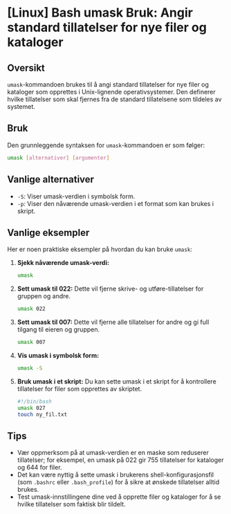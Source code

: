 # [Linux] Bash umask Bruk: Angir standard tillatelser for nye filer og kataloger

## Oversikt
`umask`-kommandoen brukes til å angi standard tillatelser for nye filer og kataloger som opprettes i Unix-lignende operativsystemer. Den definerer hvilke tillatelser som skal fjernes fra de standard tillatelsene som tildeles av systemet.

## Bruk
Den grunnleggende syntaksen for `umask`-kommandoen er som følger:

```bash
umask [alternativer] [argumenter]
```

## Vanlige alternativer
- `-S`: Viser umask-verdien i symbolsk form.
- `-p`: Viser den nåværende umask-verdien i et format som kan brukes i skript.

## Vanlige eksempler
Her er noen praktiske eksempler på hvordan du kan bruke `umask`:

1. **Sjekk nåværende umask-verdi:**
   ```bash
   umask
   ```

2. **Sett umask til 022:**
   Dette vil fjerne skrive- og utføre-tillatelser for gruppen og andre.
   ```bash
   umask 022
   ```

3. **Sett umask til 007:**
   Dette vil fjerne alle tillatelser for andre og gi full tilgang til eieren og gruppen.
   ```bash
   umask 007
   ```

4. **Vis umask i symbolsk form:**
   ```bash
   umask -S
   ```

5. **Bruk umask i et skript:**
   Du kan sette umask i et skript for å kontrollere tillatelser for filer som opprettes av skriptet.
   ```bash
   #!/bin/bash
   umask 027
   touch ny_fil.txt
   ```

## Tips
- Vær oppmerksom på at umask-verdien er en maske som reduserer tillatelser; for eksempel, en umask på 022 gir 755 tillatelser for kataloger og 644 for filer.
- Det kan være nyttig å sette umask i brukerens shell-konfigurasjonsfil (som `.bashrc` eller `.bash_profile`) for å sikre at ønskede tillatelser alltid brukes.
- Test umask-innstillingene dine ved å opprette filer og kataloger for å se hvilke tillatelser som faktisk blir tildelt.